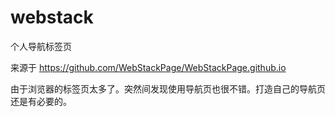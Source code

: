 # webstack
个人导航标签页


来源于 https://github.com/WebStackPage/WebStackPage.github.io



由于浏览器的标签页太多了。突然间发现使用导航页也很不错。打造自己的导航页还是有必要的。

